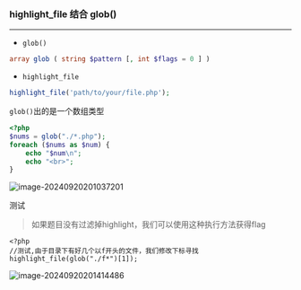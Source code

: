 ### highlight_file 结合 glob()

----

- `glob()`

```php
array glob ( string $pattern [, int $flags = 0 ] )
```

- `highlight_file`

```php
highlight_file('path/to/your/file.php');
```



`glob()`出的是一个数组类型

```php
<?php
$nums = glob("./*.php");
foreach ($nums as $num) {
    echo "$num\n";
    echo "<br>";
}
```

![image-20240920201037201](https://gitee.com/bx33661/image/raw/master/path/image-20240920201037201.png)

测试

> 如果题目没有过滤掉highlight，我们可以使用这种执行方法获得flag

```
<?php
//测试,由于目录下有好几个以f开头的文件，我们修改下标寻找
highlight_file(glob("./f*")[1]);
```

![image-20240920201414486](https://gitee.com/bx33661/image/raw/master/path/image-20240920201414486.png)